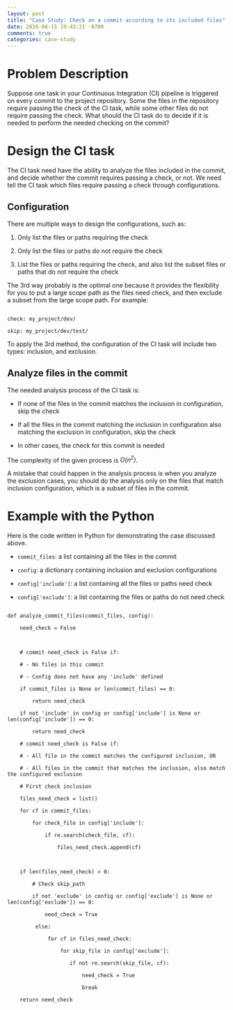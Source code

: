 ```yaml
---
layout: post
title: "Case Study: Check on a commit according to its included files"
date: 2016-08-15 19:43:21 -0700
comments: true
categories: case-study
---
```


# Problem Description

Suppose one task in your Continuous Integration (CI) pipeline is triggered on every commit to the project repository. Some the files in the repository require passing the check of the CI task, while some other files do not require passing the check. What should the CI task do to decide if it is needed to perform the needed checking on the commit?

# Design the CI task

The CI task need have the ability to analyze the files included in the commit, and decide whether the commit requires passing a check, or not. We need tell the CI task which files require passing a check through configurations.

<!--more--> 

## Configuration

There are multiple ways to design the configurations, such as:

1. Only list the files or paths requiring the check

2. Only list the files or paths do not require the check

3. List the files or paths requiring the check, and also list the subset files or paths that do not require the check

The 3rd way probably is the optimal one because it provides the flexibility for you to put a large scope path as the files need check, and then exclude a subset from the large scope path. For example:

```

check: my_project/dev/

skip: my_project/dev/test/

```

To apply the 3rd method, the configuration of the CI task will include two types: inclusion, and exclusion.

## Analyze files in the commit

The needed analysis process of the CI task is:

- If none of the files in the commit matches the inclusion in configuration, skip the check

- If all the files in the commit matching the inclusion in configuration also matching the exclusion in configuration, skip the check

- In other cases, the check for this commit is needed

The complexity of the given process is *O(n<sup>2</sup>)*.

A mistake that could happen in the analysis process is when you analyze the exclusion cases, you should do the analysis only on the files that match inclusion configuration, which is a subset of files in the commit.

# Example with the Python

Here is the code written in Python for demonstrating the case discussed above.

- ```commit_files```: a list containing all the files in the commit

- ```config```: a dictionary containing inclusion and exclusion configurations

- ```config['include']```: a list containing all the files or paths need check

- ```config['exclude']```: a list containing the files or paths do not need check

```

def analyze_commit_files(commit_files, config):

    need_check = False    

    

    # commit need_check is False if:    

    # - No files in this commit    

    # - Config does not have any 'include' defined    

    if commit_files is None or len(commit_files) == 0:

        return need_check

    if not 'include' in config or config['include'] is None or len(config['include']) == 0:

        return need_check

    # commit need_check is False if:    

    # - All file in the commit matches the configured inclusion, OR    

    # - All files in the commit that matches the inclusion, also match the configured exclusion    

    # First check inclusion    

    files_need_check = list()

    for cf in commit_files:

        for check_file in config['include']:            

            if re.search(check_file, cf):                            

                files_need_check.append(cf)

    

    if len(files_need_check) > 0:

        # Check skip_path

        if not 'exclude' in config or config['exclude'] is None or len(config['exclude']) == 0:

            need_check = True

         else:

             for cf in files_need_check:

                 for skip_file in config['exclude']:                         

                    if not re.search(skip_file, cf):                       

                        need_check = True

                        break

    return need_check

```


